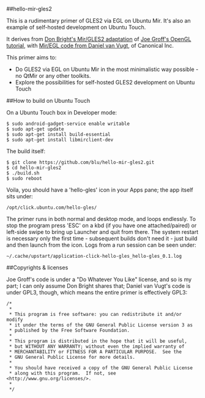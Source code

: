 ##hello-mir-gles2

This is a rudimentary primer of GLES2 via EGL on Ubuntu Mir. It's also an example of self-hosted development on Ubuntu Touch.

It derives from [Don Bright's Mir/GLES2 adaptation](https://github.com/donbright/hello-mir-gles2) of [Joe Groff's OpenGL tutorial](http://duriansoftware.com/joe/An-intro-to-modern-OpenGL.-Chapter-2:-Hello-World:-The-Slideshow.html), with [Mir/EGL code from Daniel van Vugt](http://bazaar.launchpad.net/~mir-team/mir/utopic/view/head:/examples/eglflash.c), of Canonical Inc.

This primer aims to:

* Do GLES2 via EGL on Ubuntu Mir in the most minimalistic way possible - no QtMir or any other toolkits.
* Explore the possibilities for self-hosted GLES2 development on Ubuntu Touch

##How to build on Ubuntu Touch

On a Ubuntu Touch box in Developer mode:

	$ sudo android-gadget-service enable writable
	$ sudo apt-get update
	$ sudo apt-get install build-essential
	$ sudo apt-get install libmirclient-dev

The build itself:

	$ git clone https://github.com/blu/hello-mir-gles2.git
	$ cd hello-mir-gles2
	$ ./build.sh
	$ sudo reboot

Voila, you should have a 'hello-gles' icon in your Apps pane; the app itself sits under:

	/opt/click.ubuntu.com/hello-gles/

The primer runs in both normal and desktop mode, and loops endlessly. To stop the program press 'ESC' on a kbd (if you have one attached/paired) or left-side swipe to bring up Launcher and quit from there.
The system restart is necessary only the first time - subsequent builds don't need it - just build and then launch from the icon. Logs from a run session can be seen under:

	~/.cache/upstart/application-click-hello-gles_hello-gles_0.1.log

##Copyrights & licenses

Joe Groff's code is under a "Do Whatever You Like" license, and so is my part; I can only assume Don Bright shares that; Daniel van Vugt's code is under GPL3, though, which means the entire primer is effectively GPL3:

```
/*
 *
 * This program is free software: you can redistribute it and/or modify
 * it under the terms of the GNU General Public License version 3 as
 * published by the Free Software Foundation.
 *
 * This program is distributed in the hope that it will be useful,
 * but WITHOUT ANY WARRANTY; without even the implied warranty of
 * MERCHANTABILITY or FITNESS FOR A PARTICULAR PURPOSE.  See the
 * GNU General Public License for more details.
 *
 * You should have received a copy of the GNU General Public License
 * along with this program.  If not, see <http://www.gnu.org/licenses/>.
 *
 */
```
